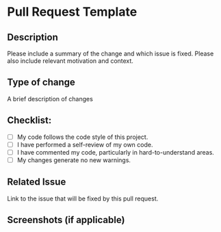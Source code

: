 # Pull Request Template

## Description

Please include a summary of the change and which issue is fixed. Please also include relevant motivation and context.

## Type of change

A brief description of changes

## Checklist:

- [ ] My code follows the code style of this project.
- [ ] I have performed a self-review of my own code.
- [ ] I have commented my code, particularly in hard-to-understand areas.
- [ ] My changes generate no new warnings.

## Related Issue

Link to the issue that will be fixed by this pull request.

## Screenshots (if applicable)
